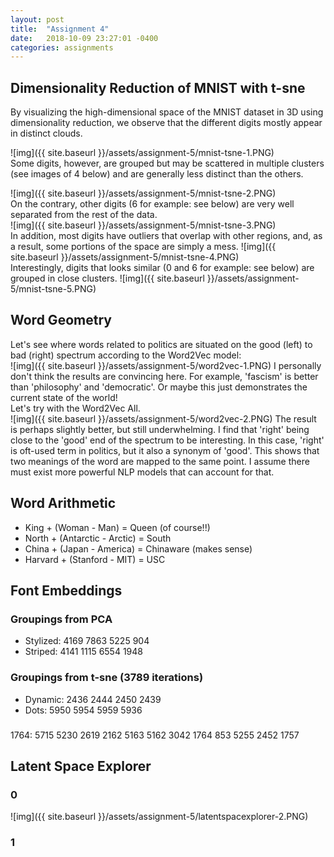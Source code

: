```yaml
---
layout: post
title:  "Assignment 4"
date:   2018-10-09 23:27:01 -0400
categories: assignments
---
```


## Dimensionality Reduction of MNIST with t-sne
By visualizing the high-dimensional space of the MNIST dataset in 3D using dimensionality reduction, we observe that 
the different digits mostly appear in distinct clouds.  

![img]({{ site.baseurl }}/assets/assignment-5/mnist-tsne-1.PNG)  
Some digits, however, are grouped but may be scattered in multiple clusters (see images of 4 below) and are generally
less distinct than the others.

![img]({{ site.baseurl }}/assets/assignment-5/mnist-tsne-2.PNG)  
On the contrary, other digits (6 for example: see below) are very well separated from the rest of the data.  
![img]({{ site.baseurl }}/assets/assignment-5/mnist-tsne-3.PNG)  
In addition, most digits have outliers that overlap with other regions, and, as a result, some portions of the space are 
simply a mess. 
![img]({{ site.baseurl }}/assets/assignment-5/mnist-tsne-4.PNG)  
Interestingly, digits that looks similar (0 and 6 for example: see below) are grouped in close clusters.
![img]({{ site.baseurl }}/assets/assignment-5/mnist-tsne-5.PNG)  

## Word Geometry 
Let's see where words related to politics are situated on the good (left) to bad (right) spectrum according to the Word2Vec model:    
![img]({{ site.baseurl }}/assets/assignment-5/word2vec-1.PNG)
I personally don't think the results are convincing here. For example, 'fascism' is better than 'philosophy' and 
'democratic'. Or maybe this just demonstrates the current state of the world!  
Let's try with the Word2Vec All.  
![img]({{ site.baseurl }}/assets/assignment-5/word2vec-2.PNG)
The result is perhaps slightly better, but still underwhelming. I find that 'right' being close to the 'good' end of 
the spectrum to be interesting. In this case, 'right' is oft-used term in politics, but it also a synonym of 'good'. 
This shows that two meanings of the word are mapped to the same point. I assume there must exist more powerful NLP 
models that can account for that.

## Word Arithmetic
* King + (Woman - Man) = Queen (of course!!)
* North + (Antarctic - Arctic) = South
* China + (Japan - America) = Chinaware (makes sense)
* Harvard + (Stanford - MIT) = USC

## Font Embeddings

### Groupings from PCA
* Stylized: 4169 7863 5225 904
* Striped: 4141 1115 6554 1948

### Groupings from t-sne (3789 iterations)
* Dynamic: 2436 2444 2450 2439
* Dots: 5950 5954 5959 5936

###
1764:
 5715 5230 2619 2162 5163 5162 3042 1764 853 5255 2452 1757
 
## Latent Space Explorer
### 0
 ![img]({{ site.baseurl }}/assets/assignment-5/latentspacexplorer-2.PNG)
### 1
